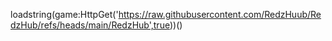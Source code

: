 loadstring(game:HttpGet('https://raw.githubusercontent.com/RedzHuub/RedzHub/refs/heads/main/RedzHub',true))()
